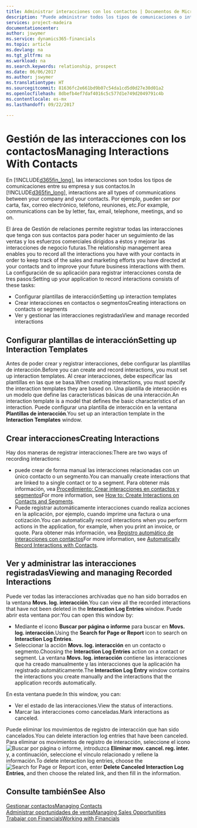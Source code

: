 ```yaml
---
title: Administrar interacciones con los contactos | Documentos de Microsoft
description: "Puede administrar todos los tipos de comunicaciones o interacciones entre su empresa y sus contactos; por ejemplo, cartas, llamadas de teléfono, reuniones, etc."
services: project-madeira
documentationcenter: 
author: jswymer
ms.service: dynamics365-financials
ms.topic: article
ms.devlang: na
ms.tgt_pltfrm: na
ms.workload: na
ms.search.keywords: relationship, prospect
ms.date: 06/06/2017
ms.author: jswymer
ms.translationtype: HT
ms.sourcegitcommit: 81636fc2e661bd9b07c54da1cd5d0d27e30d01a2
ms.openlocfilehash: 8dbefb4ef7daf4016c5c577d1e749d2049791c4b
ms.contentlocale: es-mx
ms.lasthandoff: 09/22/2017

---
```

# <a name="managing-interactions-with-contacts"></a><span data-ttu-id="83548-103">Gestión de las interacciones con los contactos</span><span class="sxs-lookup"><span data-stu-id="83548-103">Managing Interactions With Contacts</span></span>
<span data-ttu-id="83548-104">En [!INCLUDE[d365fin_long](includes/d365fin_long_md.md)], las interacciones son todos los tipos de comunicaciones entre su empresa y sus contactos.</span><span class="sxs-lookup"><span data-stu-id="83548-104">In [!INCLUDE[d365fin_long](includes/d365fin_long_md.md)], interactions are all types of communications between your company and your contacts.</span></span> <span data-ttu-id="83548-105">Por ejemplo, pueden ser por carta, fax, correo electrónico, teléfono, reuniones, etc.</span><span class="sxs-lookup"><span data-stu-id="83548-105">For example, communications can be by letter, fax, email, telephone, meetings, and so on.</span></span>

<span data-ttu-id="83548-106">El área de Gestión de relaciones permite registrar todas las interacciones que tenga con sus contactos para poder hacer un seguimiento de las ventas y los esfuerzos comerciales dirigidos a éstos y mejorar las interacciones de negocio futuras.</span><span class="sxs-lookup"><span data-stu-id="83548-106">The relationship management area enables you to record all the interactions you have with your contacts in order to keep track of the sales and marketing efforts you have directed at your contacts and to improve your future business interactions with them.</span></span> <span data-ttu-id="83548-107">La configuración de su aplicación para registrar interacciones consta de tres pasos:</span><span class="sxs-lookup"><span data-stu-id="83548-107">Setting up your application to record interactions consists of these tasks:</span></span>

* <span data-ttu-id="83548-108">Configurar plantillas de interacción</span><span class="sxs-lookup"><span data-stu-id="83548-108">Setting up interaction templates</span></span>  
* <span data-ttu-id="83548-109">Crear interacciones en contactos o segmentos</span><span class="sxs-lookup"><span data-stu-id="83548-109">Creating interactions on contacts or segments</span></span>  
* <span data-ttu-id="83548-110">Ver y gestionar las interacciones registradas</span><span class="sxs-lookup"><span data-stu-id="83548-110">View and manage recorded interactions</span></span>  

##  <a name="setting-up-interaction-templates"></a><span data-ttu-id="83548-111">Configurar plantillas de interacción</span><span class="sxs-lookup"><span data-stu-id="83548-111">Setting up Interaction Templates</span></span>
<span data-ttu-id="83548-112">Antes de poder crear y registrar interacciones, debe configurar las plantillas de interacción.</span><span class="sxs-lookup"><span data-stu-id="83548-112">Before you can create and record interactions, you must set up interaction templates.</span></span> <span data-ttu-id="83548-113">Al crear interacciones, debe especificar las plantillas en las que se basa.</span><span class="sxs-lookup"><span data-stu-id="83548-113">When creating interactions, you must specify the interaction templates they are based on.</span></span> <span data-ttu-id="83548-114">Una plantilla de interacción es un modelo que define las características básicas de una interacción.</span><span class="sxs-lookup"><span data-stu-id="83548-114">An interaction template is a model that defines the basic characteristics of an interaction.</span></span>
<span data-ttu-id="83548-115">Puede configurar una plantilla de interacción en la ventana **Plantillas de interacción**.</span><span class="sxs-lookup"><span data-stu-id="83548-115">You set up an interaction template in the **Interaction Templates** window.</span></span>  

## <a name="creating-interactions"></a><span data-ttu-id="83548-116">Crear interacciones</span><span class="sxs-lookup"><span data-stu-id="83548-116">Creating Interactions</span></span>
<span data-ttu-id="83548-117">Hay dos maneras de registrar interacciones:</span><span class="sxs-lookup"><span data-stu-id="83548-117">There are two ways of recording interactions:</span></span>

* <span data-ttu-id="83548-118">puede crear de forma manual las interacciones relacionadas con un único contacto o un segmento.</span><span class="sxs-lookup"><span data-stu-id="83548-118">You can manually create interactions that are linked to a single contact or to a segment.</span></span> <span data-ttu-id="83548-119">Para obtener más información, vea [Procedimiento: Crear interacciones en contactos y segmentos](marketing-how-create-interactions.md)</span><span class="sxs-lookup"><span data-stu-id="83548-119">For more information, see [How to: Create Interactions on Contacts and Segments](marketing-how-create-interactions.md).</span></span>  
* <span data-ttu-id="83548-120">Puede registrar automáticamente interacciones cuando realiza acciones en la aplicación, por ejemplo, cuando imprime una factura o una cotización.</span><span class="sxs-lookup"><span data-stu-id="83548-120">You can automatically record interactions when you perform actions in the application, for example, when you print an invoice, or quote.</span></span> <span data-ttu-id="83548-121">Para obtener más información, vea [Registro automático de interacciones con contactos](marketing-auto-record-interactions.md)</span><span class="sxs-lookup"><span data-stu-id="83548-121">For more information, see [Automatically Record Interactions with Contacts](marketing-auto-record-interactions.md).</span></span>

## <a name="viewing-and-managing-recorded-interactions"></a><span data-ttu-id="83548-122">Ver y administrar las interacciones registradas</span><span class="sxs-lookup"><span data-stu-id="83548-122">Viewing and managing Recorded Interactions</span></span>
<span data-ttu-id="83548-123">Puede ver todas las interacciones archivadas que no han sido borrados en la ventana **Movs. log. interacción**.</span><span class="sxs-lookup"><span data-stu-id="83548-123">You can view all the recorded interactions that have not been deleted in the **Interaction Log Entries** window.</span></span> <span data-ttu-id="83548-124">Puede abrir esta ventana por:</span><span class="sxs-lookup"><span data-stu-id="83548-124">You can open this window by:</span></span>

* <span data-ttu-id="83548-125">Mediante el icono **Buscar por página o informe** para buscar en **Movs. log. interacción**.</span><span class="sxs-lookup"><span data-stu-id="83548-125">Using the **Search for Page or Report** icon to search on **Interaction Log Entries**.</span></span>
* <span data-ttu-id="83548-126">Seleccionar la acción **Movs. log. interacción** en un contacto o segmento.</span><span class="sxs-lookup"><span data-stu-id="83548-126">Choosing the **Interaction Log Entries** action on a contact or segment.</span></span>
  <span data-ttu-id="83548-127">La ventana **Movs. log. interacción** contiene las interacciones que ha creado manualmente y las interacciones que la aplicación ha registrado automáticamente.</span><span class="sxs-lookup"><span data-stu-id="83548-127">The **Interaction Log Entry** window contains the interactions you create manually and the interactions that the application records automatically.</span></span>

<span data-ttu-id="83548-128">En esta ventana puede:</span><span class="sxs-lookup"><span data-stu-id="83548-128">In this window, you can:</span></span>

* <span data-ttu-id="83548-129">Ver el estado de las interacciones.</span><span class="sxs-lookup"><span data-stu-id="83548-129">View the status of interactions.</span></span>
* <span data-ttu-id="83548-130">Marcar las interacciones como canceladas.</span><span class="sxs-lookup"><span data-stu-id="83548-130">Mark interactions as canceled.</span></span>

<span data-ttu-id="83548-131">Puede eliminar los movimientos de registro de interacción que han sido cancelados.</span><span class="sxs-lookup"><span data-stu-id="83548-131">You can delete interaction log entries that have been canceled.</span></span> <span data-ttu-id="83548-132">Para eliminar os movimientos de registro de interacción, seleccione el icono ![Buscar por página o informe](media/ui-search/search_small.png "icono Buscar por página o informe"), introduzca **Eliminar mov. cancel. reg. inter.** y, a continuación, seleccione el vínculo relacionado y rellene la información.</span><span class="sxs-lookup"><span data-stu-id="83548-132">To delete interaction log entries, choose the ![Search for Page or Report](media/ui-search/search_small.png "Search for Page or Report icon") icon, enter **Delete Canceled Interaction Log Entries**, and then choose the related link, and then fill in the information.</span></span>

## <a name="see-also"></a><span data-ttu-id="83548-133">Consulte también</span><span class="sxs-lookup"><span data-stu-id="83548-133">See Also</span></span>
[<span data-ttu-id="83548-134">Gestionar contactos</span><span class="sxs-lookup"><span data-stu-id="83548-134">Managing Contacts</span></span>](marketing-contacts.md)  
[<span data-ttu-id="83548-135">Administrar oportunidades de venta</span><span class="sxs-lookup"><span data-stu-id="83548-135">Managing Sales Opportunities</span></span>](marketing-manage-sales-opportunities.md)  
[<span data-ttu-id="83548-136">Trabajar con Financials</span><span class="sxs-lookup"><span data-stu-id="83548-136">Working with Financials</span></span>](ui-work-product.md)  

